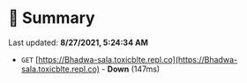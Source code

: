 # 📖 Summary
Last updated: **8/27/2021, 5:24:34 AM**

- `GET` [https://Bhadwa-sala.toxicblte.repl.co](https://Bhadwa-sala.toxicblte.repl.co) - **Down** (147ms)
